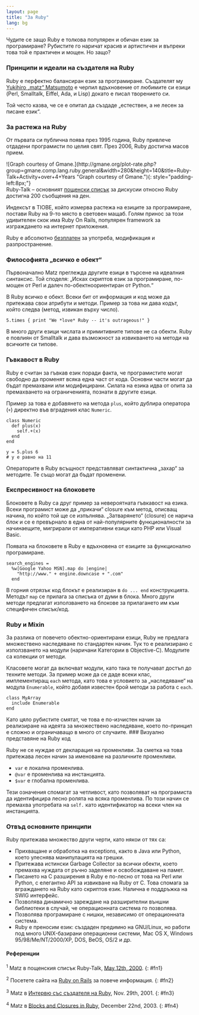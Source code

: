 ```yaml
---
layout: page
title: "За Ruby"
lang: bg
---
```


Чудите се защо Ruby е толкова популярен и обичан език за програмиране?
Рубистите го наричат красив и артистичен и въпреки това той е практичен
и мощен. Но защо?

### Принципи и идеали на създателя на Ruby

Ruby e перфектно балансиран език за програмиране. Създателят му
[Yukihiro „matz“ Matsumoto][1] е черпил вдъхновение от любимите си езици
(Perl, Smalltalk, Eiffel, Ada, и Lisp) докато е писал творението си.

Той често казва, че се е опитал да създаде „естествен, а не лесен за
писане език“.

### За растежа на Ruby

От първата си публична поява през 1995 година, Ruby привлече отдадени
програмисти по целия свят. През 2006, Ruby достигна масов прием.

<div style="float:right">
![Graph courtesy of
Gmane.](http://gmane.org/plot-rate.php?group=gmane.comp.lang.ruby.general&amp;width=280&amp;height=140&amp;title=Ruby-Talk+Activity+over+4+Years
"Graph courtesy of Gmane."){: style="padding-left:8px;"}
</div>

Ruby-Talk – основният [пощенски списък](/en/community/mailing-lists/) за
дискусии относно Ruby достигна 200 съобщения на ден.

Индексът в TIOBE, който измерва растежа на езиците за програмиране,
постави Ruby на 9-то място в световен мащаб. Голям принос за този
удивителен скок има Ruby On Rails, популярен framework за изграждането
на интернет приложения.

Ruby е абсолютно [безплатен](./license.txt) за употреба, модификация и
разпространение.

### Философията „всичко е обект“

Първоначално Matz преглежда другите езици в търсене на идеалния
синтаксис. Той споделя: „Исках скриптов език за програмиране, по-мощен
от Perl и далеч по-обектноориентиран от Python.“

В Ruby всичко е обект. Всеки бит от информация и код може да притежава
свои атрибути и методи. Пример за това ни дава кодът, който следва
(метод, извикан върху число).

    5.times { print "We *love* Ruby -- it's outrageous!" }

В много други езици числата и примитивните типове не са обекти. Ruby е
повлиян от Smalltalk и дава възможност за извикването на методи на
всичките си типове.

### Гъвкавост в Ruby

Ruby е считан за гъвкав език поради факта, че програмистите могат
свободно да променят всяка една част от кодa. Основни части могат да
бъдат премахвани или модифицирани. Силата на езика идва от опита за
премахването на ограниченията, познати в другите езици.

Пример за това е добавянето на метода `plus`, който дублира оператора
(`+`) директно във вградения клас `Numeric`.

    class Numeric
      def plus(x)
        self.+(x)
      end
    end
    
    y = 5.plus 6
    # y е равно на 11

Операторите в Ruby всъщност представляват синтактична „захар“ за
методите. Те също могат да бъдат променени.

### Експресивност на блоковете

Блоковете в Ruby са друг пример за невероятната гъвкавост на езика.
Всеки програмист може да „прикачи“ closure към метод, описващ начина, по
който той ще се изпълнява. „Затварянето“ (closure) се нарича *блок* и се
е превърнало в една от най-популярните функционалности за начинаещите,
мигрирали от императивни езици като PHP или Visual Basic.

Появата на блоковете в Ruby е вдъхновена от езиците за функционално
програмиране.

    search_engines = 
      %w[Google Yahoo MSN].map do |engine|
        "http://www." + engine.downcase + ".com"
      end

В горния отрязък код блокът е реализиран в `do ... end` конструкцията.
Методът `map` се прилага за списъка от думи в блока. Много други методи
предлагат използването на блокове за прилагането им към специфичен
списък/код.

### Ruby и Mixin

За разлика от повечето обектно-ориентирани езици, Ruby не предлага
множествено наследяване по стандартен начин. Тук то е реализирано с
използването на модули (наричани Категории в Objective-C). Модулите са
колекции от методи.

Класовете могат да включват модули, като така те получават достъп до
техните методи. За пример може да се даде всеки клас, имплементиращ
`each` метода, като това е условието за „наследяване“ на модула
`Enumerable`, който добавя известен брой методи за работа с `each`.

    class MyArray
      include Enumerable
    end

 Като цяло рубистите смятат, че това е по-изчистен начин за реализиране на идеята за множествено наследяване, което по-принцип е сложно и ограничаващо в много от случаите. ### Визуално представяне на Ruby код

Ruby не се нуждае от декларация на променливи. За сметка на това
притежава лесен начин за именоване нa различните променливи.

* `var` е локална променлива.
* `@var` е променлива на инстанцията.
* `$var` е глобална променлива.

Тези означения спомагат за четливост, като позволяват на програмиста да
идентифицира лесно ролята на всяка променлива. По този начин се премахва
употребата на `self.` като идентификатор на всеки член на инстанцията.

### Отвъд основните принципи

Ruby притежава множество други черти, като някои от тях са:

* Прихващане и обработка на exceptions, както в Java или Python, което
  улеснява манипулацията на грешки.
* Притежава истински Garbage Collector за всички обекти, което премахва
  нуждата от ръчно заделяне и освобождаване на памет.
* Писането на C разширения в Ruby е по-лесно от това на Perl или Python,
  с елегантно API за извикване на Ruby от C. Това спомага за вграждането
  на Ruby като скриптов език. Налична е поддръжка на SWIG интерфейс.
* Позволява динамично зареждане на разширителни външни библиотеки в
  случай, че операционната система го позволява.
* Позволява програмиране с нишки, независимо от операционната система.
* Ruby е преносим език: създаден предимно на GNU/Linux, но работи под
  много UNIX-базирани операционни системи, Mac OS X, Windows
  95/98/Me/NT/2000/XP, DOS, BeOS, OS/2 и др.

#### Референции

<sup>1</sup> Matz в пощенския списък Ruby-Talk, [May 12th, 2000][2].
{: #fn1}

<sup>2</sup> Посетете сайта на [Ruby on Rails][3] за повече информация.
{: #fn2}

<sup>3</sup> Matz в [Интервю със създателя на Ruby][4], Nov. 29th, 2001.
{: #fn3}

<sup>4</sup> Matz в [Blocks and Closures in Ruby][5], December 22nd,
2003.
{: #fn4}



[1]: http://www.rubyist.net/~matz/ 
[2]: http://blade.nagaokaut.ac.jp/cgi-bin/scat.rb/ruby/ruby-talk/2773 
[3]: http://rubyonrails.org/ 
[4]: http://www.linuxdevcenter.com/pub/a/linux/2001/11/29/ruby.html 
[5]: http://www.artima.com/intv/closures2.html 
